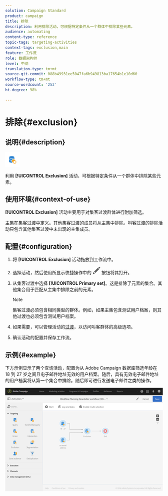 ```yaml
---
solution: Campaign Standard
product: campaign
title: 排除
description: 利用排除活动，可根据特定条件从一个群体中排除某些元素。
audience: automating
content-type: reference
topic-tags: targeting-activities
context-tags: exclusion,main
feature: 工作流
role: 数据架构师
level: 中间
translation-type: tm+mt
source-git-commit: 088b49931ee5047fa6b949813ba17654b1e10d60
workflow-type: tm+mt
source-wordcount: '253'
ht-degree: 98%

---
```



# 排除{#exclusion}

## 说明{#description}

![](assets/exclusion.png)

利用 **[!UICONTROL Exclusion]** 活动，可根据特定条件从一个群体中排除某些元素。

## 使用环境{#context-of-use}

**[!UICONTROL Exclusion]** 活动主要用于对集客过渡群体进行附加筛选。

主集在集客过渡中定义。其他集客过渡的成员将从主集中排除。叫客过渡的排除活动只包含其他集客过渡中未出现的主集成员。

## 配置{#configuration}

1. 将 **[!UICONTROL Exclusion]** 活动拖放到工作流中。
1. 选择活动，然后使用所显示快捷操作中的 ![](assets/edit_darkgrey-24px.png) 按钮将其打开。
1. 从集客过渡中选择 **[!UICONTROL Primary set]**。这是排除了元素的集合。其他集合用于匹配从主集中排除之前的元素。

   >[!NOTE]
   >
   >集客过渡必须包含相同类型的群体。例如，如果主集包含测试用户档案，则其他过渡也必须包含测试用户档案。

1. 如果需要，可以管理活动的[过渡](../../automating/using/activity-properties.md)，以访问叫客群体的高级选项。
1. 确认活动的配置并保存工作流。

## 示例{#example}

下方示例显示了两个查询活动，配置为从 Adobe Campaign 数据库筛选年龄在 18 到 27 岁之间且电子邮件地址无效的用户档案。随后，具有无效电子邮件地址的用户档案将从第一个集合中排除。随后即可进行发送电子邮件之类的操作。

![](assets/wkf_exclusion_example.png)

